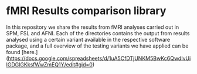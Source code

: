 # fMRI Results comparison library
In this repository we share the results from fMRI analyses carried out in SPM, FSL and AFNI. Each of the directories contains the output from results analysed using a certain variant available in the respective software package, and a full overview of the testing variants we have applied can be found [here.] (https://docs.google.com/spreadsheets/d/1uA5CfDTjUNKM5BwKc6QwdIvUiIGDGlGKksfWwZmEQ1Y/edit#gid=0) 
